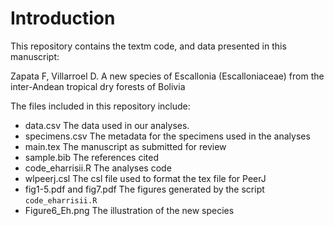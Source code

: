 # Introduction #

This repository contains the textm code, and data presented in this manuscript:

  Zapata F, Villarroel D. A new species of Escallonia (Escalloniaceae) from the inter-Andean tropical dry forests of Bolivia
  
The files included in this repository include:

* data.csv The data used in our analyses.
* specimens.csv The metadata for the specimens used in the analyses
* main.tex The manuscript as submitted for review
* sample.bib The references cited
* code_eharrisii.R The analyses code
* wlpeerj.csl The csl file used to format the tex file for PeerJ
* fig1-5.pdf and fig7.pdf The figures generated by the script `code_eharrisii.R`
* Figure6_Eh.png The illustration of the new species
